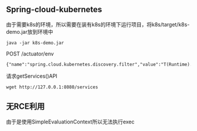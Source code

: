 ## Spring-cloud-kubernetes

由于需要k8s的环境，所以需要在装有k8s的环境下运行项目，将k8s/target/k8s-demo.jar放到环境中

```
java -jar k8s-demo.jar
```

POST /actuator/env

```
{"name":"spring.cloud.kubernetes.discovery.filter","value":"T(Runtime).getRuntime().exec()"}
```

请求getServices()API

```
wget http://127.0.0.1:8080/services
```



## 无RCE利用

由于是使用SimpleEvaluationContext所以无法执行exec